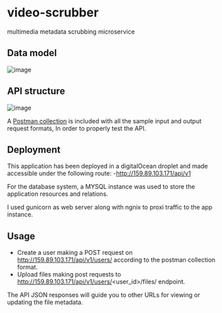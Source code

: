 # video-scrubber
multimedia metadata scrubbing microservice


## Data model

![image](https://user-images.githubusercontent.com/37352122/133807312-1481d302-e48f-4a20-8030-ccc73b4fcd89.png)


## API structure

![image](https://user-images.githubusercontent.com/37352122/133819186-913c1167-c535-46b2-ad75-4d8fe31eeabc.png)

A [Postman collection](postman/VideoScrapper.postman_collection.json) is included with all the sample input and output request formats, In order to properly test the API.

## Deployment

This application has been deployed in a digitalOcean droplet and made accessible under the following route:
-http://159.89.103.171/api/v1

For the database system, a MYSQL instance was used to store the application resources and relations.

I used gunicorn as web server along with ngnix to proxi traffic to the app instance.

## Usage
- Create a user making a POST request on http://159.89.103.171/api/v1/users/ according to the postman collection format.
- Upload files making post requests to http://159.89.103.171/api/v1/users/<user_id>/files/ endpoint.

The API JSON responses will guide you to other URLs for viewing or updating the file metadata.
